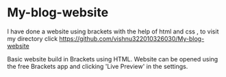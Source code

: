 # My-blog-website
I have done a website using brackets with the help of html and css , to visit my directory click https://github.com/vishnu322010326030/My-blog-website

Basic website build in Brackets using HTML. Website can be opened using the free Brackets app and clicking 'Live Preview' in the settings.

